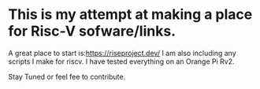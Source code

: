 # This is my attempt at making a place for Risc-V sofware/links. 

A great place to start is:https://riseproject.dev/
I am also including any scripts I make for riscv. 
I have tested everything on an Orange Pi Rv2.

Stay Tuned or feel fee to contribute.
